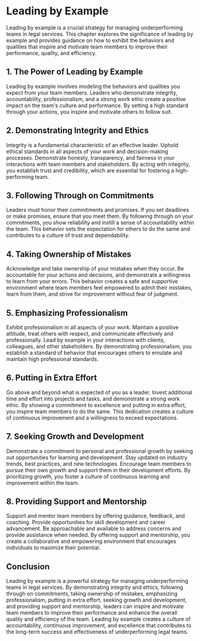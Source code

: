 # Leading by Example

Leading by example is a crucial strategy for managing underperforming teams in legal services. This chapter explores the significance of leading by example and provides guidance on how to exhibit the behaviors and qualities that inspire and motivate team members to improve their performance, quality, and efficiency.

## 1\. The Power of Leading by Example

Leading by example involves modeling the behaviors and qualities you expect from your team members. Leaders who demonstrate integrity, accountability, professionalism, and a strong work ethic create a positive impact on the team's culture and performance. By setting a high standard through your actions, you inspire and motivate others to follow suit.

## 2\. Demonstrating Integrity and Ethics

Integrity is a fundamental characteristic of an effective leader. Uphold ethical standards in all aspects of your work and decision-making processes. Demonstrate honesty, transparency, and fairness in your interactions with team members and stakeholders. By acting with integrity, you establish trust and credibility, which are essential for fostering a high-performing team.

## 3\. Following Through on Commitments

Leaders must honor their commitments and promises. If you set deadlines or make promises, ensure that you meet them. By following through on your commitments, you show reliability and instill a sense of accountability within the team. This behavior sets the expectation for others to do the same and contributes to a culture of trust and dependability.

## 4\. Taking Ownership of Mistakes

Acknowledge and take ownership of your mistakes when they occur. Be accountable for your actions and decisions, and demonstrate a willingness to learn from your errors. This behavior creates a safe and supportive environment where team members feel empowered to admit their mistakes, learn from them, and strive for improvement without fear of judgment.

## 5\. Emphasizing Professionalism

Exhibit professionalism in all aspects of your work. Maintain a positive attitude, treat others with respect, and communicate effectively and professionally. Lead by example in your interactions with clients, colleagues, and other stakeholders. By demonstrating professionalism, you establish a standard of behavior that encourages others to emulate and maintain high professional standards.

## 6\. Putting in Extra Effort

Go above and beyond what is expected of you as a leader. Invest additional time and effort into projects and tasks, and demonstrate a strong work ethic. By showing a commitment to excellence and putting in extra effort, you inspire team members to do the same. This dedication creates a culture of continuous improvement and a willingness to exceed expectations.

## 7\. Seeking Growth and Development

Demonstrate a commitment to personal and professional growth by seeking out opportunities for learning and development. Stay updated on industry trends, best practices, and new technologies. Encourage team members to pursue their own growth and support them in their development efforts. By prioritizing growth, you foster a culture of continuous learning and improvement within the team.

## 8\. Providing Support and Mentorship

Support and mentor team members by offering guidance, feedback, and coaching. Provide opportunities for skill development and career advancement. Be approachable and available to address concerns and provide assistance when needed. By offering support and mentorship, you create a collaborative and empowering environment that encourages individuals to maximize their potential.

## Conclusion

Leading by example is a powerful strategy for managing underperforming teams in legal services. By demonstrating integrity and ethics, following through on commitments, taking ownership of mistakes, emphasizing professionalism, putting in extra effort, seeking growth and development, and providing support and mentorship, leaders can inspire and motivate team members to improve their performance and enhance the overall quality and efficiency of the team. Leading by example creates a culture of accountability, continuous improvement, and excellence that contributes to the long-term success and effectiveness of underperforming legal teams.
